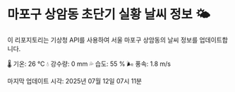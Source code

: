 
# 마포구 상암동 초단기 실황 날씨 정보 🌤️

이 리포지토리는 기상청 API를 사용하여 서울 마포구 상암동의 날씨 정보를 업데이트합니다. 

🌡️ 기온: 26 ℃
💧 강수량: 0 mm
💦 습도: 55 %
🌬️ 풍속: 1.8 m/s

마지막 업데이트 시각: 2025년 07월 12일 07시 11분    
